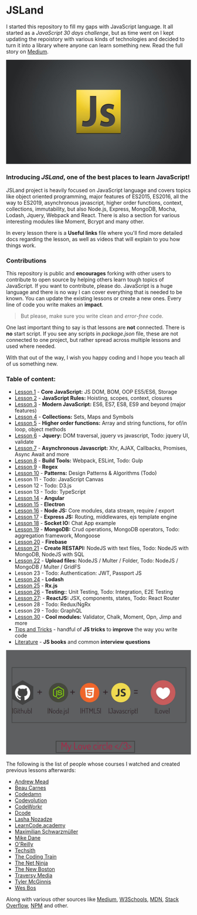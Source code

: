 # JSLand
I started this repository to fill my gaps with JavaScript language. It all started as a *JavaScript 30 days challenge*, but as time went on I kept updating the repoistory with various kinds of technologies and decided to turn it into a library where anyone can learn something new. Read the full story on [Medium](https://medium.com/@mirza.ng4/back-to-square-one-javascript-41355ef3eda).

![](readMe_img/js-logo.jpg)

### Introducing *JSLand*, one of the best places to learn JavaScript! 

JSLand project is heavily focused on JavaScript language and covers topics like object oriented programming, major features of ES2015, ES2016, all the way to ES2019, asynchronous javascript, higher order functions, context, collections, immutability, but also Node.js, Express, MongoDB, Mocha, Lodash, Jquery, Webpack and React. 
There is also a section for various interesting modules like Moment, Bcrypt and many other.

In every lesson there is a __Useful links__ file where you'll find more detailed docs regarding the lesson,
as well as videos that will explain to you how things work. 

### Contributions

This repository is public and __encourages__ forking with other users to contribute to open source by helping others learn
tough topics of JavaScript.
If you want to contribute, please do. JavaScript is a huge language and there is no way I can cover everything that is needed to be known. You can update the existing lessons or create a new ones. Every line of code you write makes an __impact__.

> But please, make sure you write clean and *error-free* code.

One last important thing to say is that lessons are **not** connected. 
There is **no** start script. If you see any scripts in *package.json* file, these are not connected to one project, but rather spread across multiple lessons and used where needed.


With that out of the way, I wish you happy coding and I hope you teach all of us something new. 

### Table of content: 
* [Lesson 1](https://github.com/MirzaLeka/JSLand/tree/master/Lesson%201) - **Core JavaScript:** JS DOM, BOM, OOP ES5/ES6, Storage
* [Lesson 2](https://github.com/MirzaLeka/JSLand/tree/master/Lesson%202) - **JavaScript Rules:** Hoisting, scopes, context, closures
* [Lesson 3](https://github.com/MirzaLeka/JSLand/tree/master/Lesson%203) - **Modern JavaScript:** ES6, ES7, ES8, ES9 and beyond (major features)
* [Lesson 4](https://github.com/MirzaLeka/JSLand/tree/master/Lesson%204) - **Collections:** Sets, Maps and Symbols
* [Lesson 5](https://github.com/MirzaLeka/JSLand/tree/master/Lesson%205) - **Higher order functions:** Array and string functions, for of/in loop, object methods
* [Lesson 6](https://github.com/MirzaLeka/JSLand/tree/master/Lesson%206) - **Jquery:** DOM traversal, jquery vs javascript, Todo: jquery UI, validate
* [Lesson 7](https://github.com/MirzaLeka/JSLand/tree/master/Lesson%207) - **Asynchronous Javascript:** Xhr, AJAX, Callbacks, Promises, Async Await and more
* [Lesson 8](https://github.com/MirzaLeka/JSLand/tree/master/Lesson%208) - **Build Tools:** Webpack, ESLint, Todo: Gulp
* [Lesson 9](https://github.com/MirzaLeka/JSLand/tree/master/Lesson%209) - **Regex**
* [Lesson 10](https://github.com/MirzaLeka/JSLand/tree/master/Lesson%2010) - **Patterns:** Design Patterns & Algorithms (Todo)
* Lesson 11 - Todo: JavaScript Canvas
* Lesson 12 - Todo: D3.js 
* Lesson 13 - Todo: TypeScript
* [Lesson 14](https://github.com/MirzaLeka/JSLand/tree/master/Lesson%2014) - **Angular**
* [Lesson 15](https://github.com/MirzaLeka/JSLand/tree/master/Lesson%2015) - **Electron**
* [Lesson 16](https://github.com/MirzaLeka/JSLand/tree/master/Lesson%2016) - **Node JS:** Core modules, data stream, require / export
* [Lesson 17](https://github.com/MirzaLeka/JSLand/tree/master/Lesson%2017) - **Express JS:** Routing, middlewares, ejs template engine
* [Lesson 18](https://github.com/MirzaLeka/JSLand/tree/master/Lesson%2018) - **Socket IO:** Chat App example 
* [Lesson 19](https://github.com/MirzaLeka/JSLand/tree/master/Lesson%2019) - **MongoDB:** Crud operations, MongoDB operators, Todo: aggregation framework, Mongoose
* [Lesson 20](https://github.com/MirzaLeka/JSLand/tree/master/Lesson%2020) - **Firebase**
* [Lesson 21](https://github.com/MirzaLeka/JSLand/tree/master/Lesson%2021) - **Create RESTAPI:** NodeJS with text files, Todo: NodeJS with MongoDB, NodeJS with SQL
* [Lesson 22](https://github.com/MirzaLeka/JSLand/tree/master/Lesson%2022) - **Upload files:** NodeJS / Multer / Folder, Todo: NodeJS / MongoDB / Multer / GridFS
* Lesson 23 - Todo: Authentication: JWT, Passport JS
* [Lesson 24](https://github.com/MirzaLeka/JSLand/tree/master/Lesson%2024) - **Lodash**
* [Lesson 25](https://github.com/MirzaLeka/JSLand/tree/master/Lesson%2025) - **Rx.js**
* [Lesson 26](https://github.com/MirzaLeka/JSLand/tree/master/Lesson%2026) - **Testing:**: Unit Testing, Todo: Integration, E2E Testing
* [Lesson 27](https://github.com/MirzaLeka/JSLand/tree/master/Lesson%2027): - **ReactJS:** JSX, components, states, Todo: React Router
* Lesson 28 - Todo: Redux/NgRx
* Lesson 29 - Todo: GraphQL
* [Lesson 30](https://github.com/MirzaLeka/JSLand/tree/master/Lesson%2030) - **Cool modules:** Validator, Chalk, Moment, Opn, Jimp and more
* [Tips and Tricks](https://github.com/MirzaLeka/JSLand/tree/master/Tips%20and%20Tricks) - handful of **JS tricks** to **improve** the way you write code
* [Literature](https://github.com/MirzaLeka/JSLand/tree/master/Literature) - **JS books** and common **interview questions**

![](readMe_img/js-git-node.jpg)

The following is the list of people whose courses I watched and created previous lessons afterwards:
* [Andrew Mead](https://www.youtube.com/user/andrewjosephmead1/feed?disable_polymer=1)
* [Beau Carnes](https://www.youtube.com/channel/UC8butISFwT-Wl7EV0hUK0BQ)
* [Codedamn](https://www.youtube.com/channel/UCJUmE61LxhbhudzUugHL2wQ)
* [Codevolution](https://www.youtube.com/channel/UC80PWRj_ZU8Zu0HSMNVwKWw)
* [CodeWorkr](https://www.youtube.com/channel/UCfYTu_qAO5T7a-8rC_74Ypw)
* [Dcode](https://www.youtube.com/channel/UCjX0FtIZBBVD3YoCcxnDC4g)
* [Lasha Nozadze](https://www.udemy.com/the-ultimate-javascript-course-build-real-world-apps2018/)
* [LearnCode.academy](https://www.youtube.com/channel/UCVTlvUkGslCV_h-nSAId8Sw)
* [Maximilian Schwarzmüller](https://www.youtube.com/channel/UCSJbGtTlrDami-tDGPUV9-w)
* [Mike Dane](https://www.youtube.com/channel/UCvmINlrza7JHB1zkIOuXEbw)
* [O'Reilly](https://www.youtube.com/channel/UC3BGlwmI-Vk6PWyMt15dKGw)
* [Techsith](https://www.youtube.com/channel/UCbGZKLIHpox2l0whz6_RYyg)
* [The Coding Train](https://www.youtube.com/channel/UCvjgXvBlbQiydffZU7m1_aw)
* [The Net Ninja](https://www.youtube.com/channel/UCW5YeuERMmlnqo4oq8vwUpg)
* [The New Boston](https://www.youtube.com/channel/UCJbPGzawDH1njbqV-D5HqKw)
* [Traversy Media](https://www.youtube.com/user/TechGuyWeb)
* [Tyler McGinnis](https://www.youtube.com/channel/UCbAn7pVK2VIyo-UysfWGdZQ)
* [Wes Bos](https://www.youtube.com/channel/UCoebwHSTvwalADTJhps0emA)

Along with various other sources like [Medium](https://medium.com), [W3Schools](https://www.w3schools.com), [MDN](https://developer.mozilla.org), [Stack Overflow](https://stackoverflow.com), [NPM](https://www.npmjs.com) and other.
